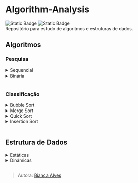 # Algorithm-Analysis
<div>
  <img alt="Static Badge" src="https://img.shields.io/badge/LICEN%C3%87A-MIT-black">
  <img alt="Static Badge" src="https://img.shields.io/badge/STATUS-Em_Desenvolvimento-yellow">
</div>
Repositório para estudo de algoritmos e estruturas de dados.
<br>

## Algoritmos
### Pesquisa
<details>
  <summary markdown="span">Sequencial</summary><br>
  <p>
    <img alt="Static Badge" src="https://img.shields.io/badge/Nota%C3%A7%C3%A3o_O-n%C2%B2-8A2BE2">
    <img alt="Lento" src="https://img.shields.io/badge/Lento-darkred">
  </p>

> **Note**
> Método de busca tradicional, o qual percorre toda uma matriz, visitando cada um de seus n elementos.

Características
- Lento
- sla

**Exemplo:**

```java
        public void pesquisarNumero(int x) {
            for(i = 0; i < arr.length; i++) {
              // Verifica se o elemento que está sendo procurado está no array.
              if (numeros[i] == x) {
                // Se encontrou o elemento, imprime ele na tela e para a pesquisa.
                System.out.println("Encontrou o número " + x);
                break;
              }
            }
          }
```

Supondo a seguinte estrutura arr[] = {0,4,6,7,32,8} e quisessemos buscar o elemento 8 que se encontra ao fim do array, seria necessário percorrer toda a estrutura até chegar ao elemento desejado.

</details>
  
<details>
  <summary markdown="span">Binária</summary><br>
  <p>
    <img alt="Notação O" src="https://img.shields.io/badge/Nota%C3%A7%C3%A3o_O-n(log_n)-8A2BE2" >
    <img alt="Static Badge" src="https://img.shields.io/badge/R%C3%A1pido-darkgreen">
  </p>
</details>
<br>

### Classificação
<details>
  <summary markdown="span">Bubble Sort</summary><br>
  <p>
    <img alt="Notação O" src="https://img.shields.io/badge/Nota%C3%A7%C3%A3o_O%20-%20n%C2%B2-8A2BE2">
    <img alt="Implementação" src="https://img.shields.io/badge/Implementa%C3%A7%C3%A3o-F%C3%A1cil-darkgreen">
    <img alt="Lento" src="https://img.shields.io/badge/Lento-darkred">
  </p>

> **Note**
> O algoritmo funciona sempre buscando o maior elemento, em um par usado para comparação, para o mover para direita. E após isso, fazer o mesmo com o segundo maior elemento, depois com o terceiro... continuamente, até ordenar todos elementos (ordem crescente).

Características:
  - Compara elementos adjacentes (dois a dois)
  - Não recomendado para manipulação de um grande volume de dados
  - Algoritmo estável
  - Não requer nenhum espaço de memória adicional

**Exemplo:**
  
  arr[] = {2,1,3,5,4}
  
  - 1º iteração:
    `2 > 1 ?` Sim, os mesmos são invertidos, arr[] = {1,2,3,5,4}

  - 2º iteração:
    `2 > 3 ?` Não, estado do array é mantido e o próximo elemento se torna o comparador

  - 3º iteração:
    `3 > 5 ?` Não, estado do array é mantido e o próximo elemento se torna o comparador

  - 4º iteração:
    `5 > 4 ?` Sim, os mesmos são invertidos, arr[] = {1,2,3,4,5}
  <br>

  Como não há mais elementos para realizar comparação, é compreendido que o array se encontra completamente ordenado.

  ___

<p align="center">
  <img src="https://github.com/Bialves/Algorithm-Analysis/assets/77895233/b524809e-d237-463c-9932-953b770b0553" width="380" height="240">
</p>
        
</details>

<details>
  <summary markdown="span">Merge Sort</summary><br>
  <p>
    <img alt="Notação O" src="https://img.shields.io/badge/Nota%C3%A7%C3%A3o_O-n(log_n)-8A2BE2" >
    <img alt="Implementação" src="https://img.shields.io/badge/Implementa%C3%A7%C3%A3o-Dif%C3%ADcil-darkred" >
    <img alt="Static Badge" src="https://img.shields.io/badge/R%C3%A1pido-darkgreen">
  </p>
  
> **Note**
> Funciona dividindo uma matriz em submatrizes menores, classificando cada submatriz e, em seguida, mesclando as submatrizes classificadas novamente para formar a matriz classificada final.

Características:
  - Desempenho garantido no pior caso (limite superior igual ao limite inferior)
  - Algoritmo estável
  - Algoritmo recursivo
  - Gasto extra de memória

**Exemplo:**
  
  [12,31,25,8,32,17,40,42]
  
#### Etapa de Divisão
  - 1º iteração: primeiro divida a matriz dada em duas metades, conforme **mid = número de elementos / 2**, ou seja, mid = 8 / 2 = 4.
    
    `[12,31,25,8]`   `[32,17,40,42]`
    
  - 2º iteração: novamente divida essas duas matrizes em metades. Como eles são de tamanho 4, então divida-os em novas matrizes de tamanho 2.

    `[12,31]`   `[25,8]`   `[32,17]`   `[40,42]`

  - 3º iteração: agora, novamente divida essas matrizes para obter o valor atômico que não pode ser mais dividido.

    `[12]`   `[31]`   `[25]`   `[8]`   `[32]`   `[17]`   `[40]`   `[42]`
    <br><br>

#### Etapa de Merge
Agora, combine-os da mesma maneira que foram quebrados. Na combinação, primeiro compare o elemento de cada matriz e, em seguida, combine-os em outra matriz em ordem classificada.
  
  - 4º iteração:

    `[12,31]`   [25]   [8]   [32]   [17]   [40]   [42]

  - 5º iteração:

    [12,31]   `[8,25]`   [32]   [17]   [40]   [42]

  - 6º iteração:

    [12,31]   [8,25]   `[17,32]`   [40]   [42]

  - 7º iteração:

    [12,31]   [8,25]   [17,32]   `[40,42]`

    Agora compare as matrizes com dois valores de dados e mescle-os em uma matriz de valores encontrados em ordem classificada.

  - 8º iteração:

    `[8,12,25,31]`   `[17,32,40,42]`

  - 9º iteração: por fim, há uma fusão final das matrizes.
    
    `[8,12,17,25,31,32,40,42]`
    
  ___

<p align="center">
  <img src="https://github.com/Bialves/Algorithm-Analysis/assets/77895233/cc9d3755-829f-4b4f-adc9-e71232155e2b" width="380" height="210">
</p>
        
</details>

<details>
  <summary markdown="span">Quick Sort</summary><br>
  <p>
    <img alt="Notação O" src="https://img.shields.io/badge/Nota%C3%A7%C3%A3o_O-n(log_n)-8A2BE2" >
    <img alt="Implementação" src="https://img.shields.io/badge/Implementa%C3%A7%C3%A3o-Dif%C3%ADcil-darkred" >
    <img alt="Static Badge" src="https://img.shields.io/badge/R%C3%A1pido-darkgreen">
  </p>

> **Note**
> Classificação baseada no algoritmo **Dividir e Conquistar** que escolhe um elemento como um pivô e particiona a matriz dada em torno do pivô escolhido, colocando o pivô em sua posição correta na matriz classificada.

Características:
  - Algoritmo instável (pior caso O(n²))
  - Algoritmo recursivo
  - Trabalha com referência (pivô)

A primeira etapa do Quick Sort é a partição. A partição é feita recursivamente em cada lado do pivô depois que o pivô é colocado em sua posição correta e isso finalmente classifica a matriz.

O pivô pode ser escolhido de diversos modos, mas aqui usaremos a lógica de definir o pivô sempre como o elemento do meio de uma matriz (pivô = número de elementos \ 2).
  
**Exemplo:**
  
  [10,80,30,90,40,50,70]

  pivô = 7 \ 2 = 3... lembrando que há posição 0, o elemento de valor 90 é o 3º elemento da matriz.

  - 1º iteração: alocamos todos os elementos de valor menor que o do nosso pivô a esquerda e os maiores a direita.

    <p align="center">
      pivô<br>
      [90]
    </p>

    <p align="letf">
     esquerda -> [10,80,30,40,50,70]
    </p>

Agora, basta realizar o mesmo passo a passo com as submatrizes formadas, até não ser mais possível particionar.

  - 2º iteração:

    `[10,80,30,40,50,70]`
    
    <p align="center">
      pivô<br>
      [40]
    </p>

  <div>
    <p align="letf">
      esquerda -> [10,30]
    </p>
    <p align="right">
      [80,50,70] <- direita
    </p>
  </div>

  - 3º iteração:
    
    `[10,30]`<br>
    Como a matriz possui apenas 2 elementos, qualquer um dos dois pode ser pivô.

    <p align="center">
      pivô<br>
      [10]
    </p>

    <p align="right">
      [30] <- direita
    </p>
    
  - 4º iteração:
    
    `[80,50,70]`

    <p align="center">
      pivô<br>
      [50]
    </p>

    <p align="right">
      [80,70] <- direita
    </p>

  - 5º iteração:
    
    `[80,70]`

    <p align="center">
      pivô<br>
      [70]
    </p>

    <p align="right">
      [80] <- direita
    </p>
<br>
<br>

Agora que não é mais possível realizar partições, se for agrupado novamente os elementos conforme a ordem que os organizamos após as iterações, obteremos: `[10,30,40,50,70,80,90]`

 ___

<p align="center">
  <img src="https://github.com/Bialves/Algorithm-Analysis/assets/77895233/a25b71f0-f93a-4045-b9bd-7b60dc5c77b9" width="380" height="210">
</p>
  
</details>

<details>
  <summary markdown="span">Insertion Sort</summary><br>
  <p>
    <img alt="Notação O" src="https://img.shields.io/badge/Nota%C3%A7%C3%A3o_O%20-%20n%C2%B2-8A2BE2">
    <img alt="Static Badge" src="https://img.shields.io/badge/Implementa%C3%A7%C3%A3o-M%C3%A9dio-yellow">
    <img alt="Lento" src="https://img.shields.io/badge/Lento-darkred">
  </p>

> **Note**
> Funciona de forma semelhante à maneira como você classifica as cartas de baralho em suas mãos. O array é virtualmente dividido em uma parte classificada e uma não classificada. Os valores da peça não classificada são selecionados e colocados na posição correta na parte classificada.

Características:
  - In-place: Apenas requer uma quantidade constante de O(1) espaço de memória adicional
  - Algoritmo estável
  - Muitas trocas, e menos comparações

**Exemplo:**

  arr[] = {12, 11, 13, 5, 6}

  - 1º iteração: inicialmente, os dois primeiros elementos da matriz são comparados na classificação de inserção.

    {`12,11`,13,5,6}

    `12 < 11 || 11 < 12 ?` Os mesmos são invertidos, arr[] = {11,12,13,5,6}

  - 2º iteração: agora, passe para os próximos dois elementos e compare-os

    {11,`12,13`,5,6}

    `12 < 13 || 13 < 12 ?` Estado do array é mantido e o próximo elemento se torna o comparador

  - 3º iteração:

    {11,12,`13,5`,6}

    `13 < 5 || 5 < 13 ?` Os mesmos são invertidos, arr[] = {11,12,5,13,6}
  
    Após a troca, os elementos 12 e 5 não são classificados, portanto, trocam novamente.
    
    {11,`12,5`,13,6}
    
    arr[] = {11,5,12,13,6}
    
    Aqui, novamente 11 e 5 não são classificados, portanto, troque novamente.
    
    {`11,5`,12,13,6}

    arr[] = {5,11,12,13,6}

    Aqui, novamente 11 e 5 não são classificados, portanto, troque novamente.
    
    {`11,5`,12,13,6}

    arr[] = {5,11,12,13,6}

  - 4º iteração:
     
    {11,5,12,`13,6`}

    `13 < 6 || 6 < 13 ?` Os mesmos são invertidos, arr[] = {5,11,12,6,13}

    Agora, 6 é menor que 12, portanto, troque novamente.

    {5,11,`12,6`,13}

    arr[] = {5,11,6,12,13}

    Aqui, também a troca faz 11 e 6 não classificados, portanto, troque novamente.

    {5,`11,6`,12,13}

    arr[] = {5,6,11,12,13}

    Finalmente a estrutura está ordenada.

  ___

  <p align="center">
    <img src="https://github.com/Bialves/Algorithm-Analysis/assets/77895233/1e6cf6a8-9ef3-43a8-bf25-32a92a69bb7f" width="380" height="210">
  </p>

</details>
<br>

## Estrutura de Dados
<details>
  <summary markdown="span">Estáticas</summary>
  <details>
    <summary markdown="span">Array</summary><br>
  </details>
</details>

<details>
  <summary markdown="span">Dinâmicas</summary>
  <details>
    <summary markdown="span">ArrayList</summary><br>
  </details>
  
  <details>
    <summary markdown="span">LinkedList</summary><br>
  </details>

 <details>
   <summary markdown="span">Tree</summary><br>
  </details>
</details>
<br>

> Autora: [Bianca Alves](https://github.com/Bialves) 
